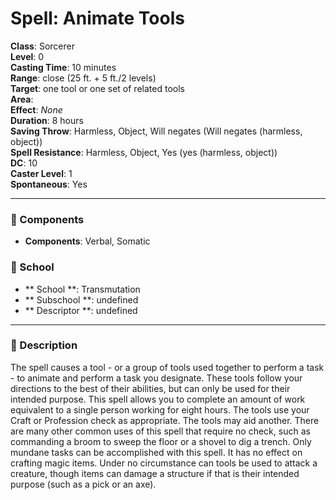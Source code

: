 
# Spell: Animate Tools
**Class**: Sorcerer  
**Level**: 0  
**Casting Time**: 10 minutes  
**Range**: close (25 ft. + 5 ft./2 levels)  
**Target**: one tool or one set of related tools  
**Area**:   
**Effect**: _None_  
**Duration**: 8 hours  
**Saving Throw**: Harmless, Object, Will negates (Will negates (harmless, object))  
**Spell Resistance**: Harmless, Object, Yes (yes (harmless, object))  
**DC**: 10  
**Caster Level**: 1  
**Spontaneous**: Yes

---

### 🔮 Components
- **Components**: Verbal, Somatic

### 🏫 School
- ** School **: Transmutation
- ** Subschool **: undefined
- ** Descriptor **: undefined
---

### 📜 Description
The spell causes a tool - or a group of tools used together to perform a task - to animate and perform a task you designate. These tools follow your directions to the best of their abilities, but can only be used for their intended purpose. This spell allows you to complete an amount of work equivalent to a single person working for eight hours. The tools use your Craft or Profession check as appropriate. The tools may aid another. There are many other common uses of this spell that require no check, such as commanding a broom to sweep the floor or a shovel to dig a trench. Only mundane tasks can be accomplished with this spell. It has no effect on crafting magic items. Under no circumstance can tools be used to attack a creature, though items can damage a structure if that is their intended purpose (such as a pick or an axe).
